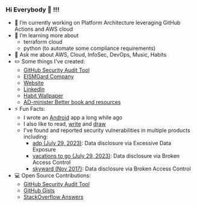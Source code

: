 ### Hi Everybody 🤙 !!!

<!--
**bfrancom/bfrancom** is a ✨ _special_ ✨ repository because its `README.md` (this file) appears on your GitHub profile.

Here are some ideas to get you started:
-->

- 🔭 I’m currently working on Platform Architecture leveraging GitHub Actions and AWS cloud
- 🌱 I’m learning more about
  - terraform cloud
  - python (to automate some compliance requirements)
- 💬 Ask me about AWS, Cloud, InfoSec, DevOps, Music, Habits
- ✏️ Some things I've created:
  - [GitHub Security Audit Tool](https://github.com/EISMGard/github-audit-tool)
  - [EISMGard Company](https://www.eismgard.com)
  - [Website](https://benfran.com)
  - [LinkedIn](https://www.linkedin.com/in/benfrancom/)
  - [Habit Wallpaper](https://habituwall.com)
  - [AD-minister Better book and resources](https://administerbetter.com)
- ⚡ Fun Facts:
  - I wrote an [Android](https://github.com/bfrancom/ClerkCount) app a long while ago
  - I also like to read, [write](https://benfran.com) and [draw](https://benfran.com/tags/#art/)
  - I've found and reported security vulnerabilities in multiple products including:
    -  [adp (July 29, 2023)](https://www.adp.com/): Data disclosure via Excessive Data Exposure
    -  [vacations to go (July 29, 2023)](https://www.vacationstogo.com/): Data disclosure via Broken Access Control
    -  [skyward (Nov 2017)](https://en.wikipedia.org/wiki/Skyward): Data disclosure via Broken Access Control
- 💻 Open Source Contributions: 
  - [GitHub Security Audit Tool](https://github.com/EISMGard/github-audit-tool)
  - [GitHub Gists](https://gist.github.com/bfrancom)
  - [StackOverflow Answers](https://stackoverflow.com/users/7016129/ben-francom)
